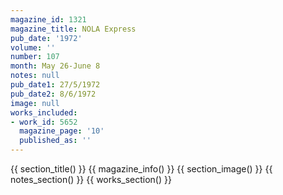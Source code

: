 ```yaml
---
magazine_id: 1321
magazine_title: NOLA Express
pub_date: '1972'
volume: ''
number: 107
month: May 26-June 8
notes: null
pub_date1: 27/5/1972
pub_date2: 8/6/1972
image: null
works_included:
- work_id: 5652
  magazine_page: '10'
  published_as: ''
---
```


{{ section_title() }}
{{ magazine_info() }}
{{ section_image() }}
{{ notes_section() }}
{{ works_section() }}

